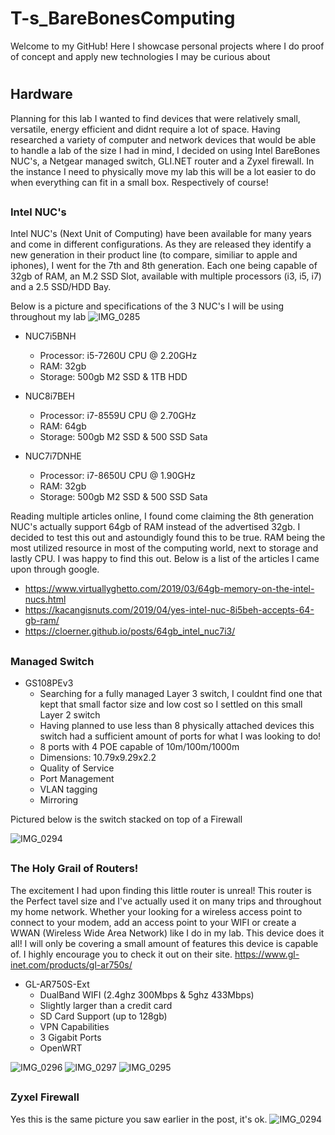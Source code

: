 # <h1>T-s_BareBonesComputing
Welcome to my GitHub! Here I  showcase personal projects where I do proof of concept and apply new technologies I may be curious about
# <h2>Hardware
Planning for this lab I wanted to find devices that were relatively small, versatile, energy efficient and didnt require a lot of space.
Having researched a variety of computer and network devices that would be able to handle a lab of the size I had in mind, I decided on using Intel BareBones NUC's, a Netgear managed switch, GLI.NET router and a Zyxel firewall. In the instance I need to physically move my lab this will be a lot easier to do when everything can fit in a small box. Respectively of course!
 

## <h3>Intel NUC's
Intel NUC's (Next Unit of Computing) have been available for many years and come in different configurations. As they are released they identify a new generation in their product line (to compare, similiar to apple and iphones), I went for the 7th and 8th generation. Each one being capable of 32gb of RAM, an M.2 SSD Slot, available with multiple processors (i3, i5, i7) and a 2.5 SSD/HDD Bay.

Below is a picture and specifications of the 3 NUC's I will be using throughout my lab
![IMG_0285](https://user-images.githubusercontent.com/67407192/115975104-c6e9b280-a516-11eb-9f60-9742850b5acc.JPG)


 * NUC7i5BNH
   *  Processor:  i5-7260U CPU @ 2.20GHz
   *  RAM: 32gb
   *  Storage: 500gb M2 SSD & 1TB HDD
  
 * NUC8i7BEH
   *  Processor:  i7-8559U CPU @ 2.70GHz
   *  RAM: 64gb 
   *  Storage:  500gb M2 SSD & 500 SSD Sata
  
 * NUC7i7DNHE
   *  Processor:  i7-8650U CPU @ 1.90GHz
   *  RAM: 32gb
   *  Storage:  500gb M2 SSD & 500 SSD Sata

Reading multiple articles online, I found come claiming the 8th generation NUC's actually support 64gb of RAM instead of the advertised 32gb. I decided to test this out and astoundigly found this to be true. RAM being the most utilized resource in most of the computing world, next to storage and lastly CPU. I was happy to find this out. Below is a list of the articles I came upon through google.
   *  https://www.virtuallyghetto.com/2019/03/64gb-memory-on-the-intel-nucs.html
   *  https://kacangisnuts.com/2019/04/yes-intel-nuc-8i5beh-accepts-64-gb-ram/
   *  https://cloerner.github.io/posts/64gb_intel_nuc7i3/

## <h3>Managed Switch
* GS108PEv3
  *  Searching for a fully managed Layer 3 switch, I couldnt find one that kept that small factor size and low cost so I settled on this small Layer 2 switch
  *  Having planned to use less than 8 physically attached devices this switch had a sufficient amount of ports for what I was looking to do!
  *  8 ports with 4 POE capable of 10m/100m/1000m
  *  Dimensions: 10.79x9.29x2.2
  *  Quality of Service
  *  Port Management
  *  VLAN tagging
  *  Mirroring

Pictured below is the switch stacked on top of a Firewall
  
![IMG_0294](https://user-images.githubusercontent.com/67407192/116057101-4ff60c00-a633-11eb-88e0-dbe94f065865.JPG)

## <h3>The Holy Grail of Routers!
The excitement I had upon finding this little router is unreal! This router is the Perfect tavel size and I've actually used it on many trips and throughout my home network. Whether your looking for a wireless access point to connect to your modem, add an access point to your WIFI or create a WWAN (Wireless Wide Area Network) like I do in my lab. This device does it all! I will only be covering a small amount of features this device is capable of. I highly encourage you to check it out on their site. https://www.gl-inet.com/products/gl-ar750s/
 
* GL-AR750S-Ext
  *  DualBand WIFI (2.4ghz 300Mbps & 5ghz 433Mbps)
  *  Slightly larger than a credit card
  *  SD Card Support (up to 128gb)
  *  VPN Capabilities
  *  3 Gigabit Ports
  *  OpenWRT
     

![IMG_0296](https://user-images.githubusercontent.com/67407192/116059292-87fe4e80-a635-11eb-86a4-dd598ccf368c.JPG) ![IMG_0297](https://user-images.githubusercontent.com/67407192/116059294-8896e500-a635-11eb-904b-97dc6741f0d5.JPG) ![IMG_0295](https://user-images.githubusercontent.com/67407192/116059290-8765b800-a635-11eb-9407-c071b23b815f.JPG) 


## <h3>Zyxel Firewall
 
 
Yes this is the same picture you saw earlier in the post, it's ok.
![IMG_0294](https://user-images.githubusercontent.com/67407192/116069778-a453b880-a640-11eb-8e02-56c4471c70db.JPG)



